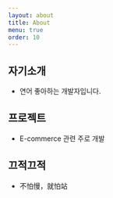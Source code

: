```yaml
---
layout: about
title: About
menu: true
order: 10
---
```


## 자기소개

- 연어 좋아하는 개발자입니다.

## 프로젝트

- E-commerce 관련 주로 개발

## 끄적끄적

- 不怕慢，就怕站